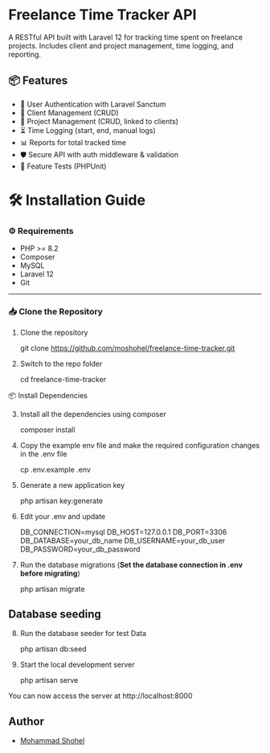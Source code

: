 # Freelance Time Tracker API

A RESTful API built with Laravel 12 for tracking time spent on freelance projects. Includes client and project management, time logging, and reporting.

## 📦 Features

-   🔐 User Authentication with Laravel Sanctum
-   👥 Client Management (CRUD)
-   📁 Project Management (CRUD, linked to clients)
-   ⏳ Time Logging (start, end, manual logs)
-   📊 Reports for total tracked time
-   🛡️ Secure API with auth middleware & validation
-   🧪 Feature Tests (PHPUnit)

# 🛠️ Installation Guide

### ⚙️ Requirements

-   PHP >= 8.2
-   Composer
-   MySQL
-   Laravel 12
-   Git

---

### 📥 Clone the Repository

1. Clone the repository

    git clone https://github.com/moshohel/freelance-time-tracker.git

2. Switch to the repo folder

    cd freelance-time-tracker

📦 Install Dependencies

3. Install all the dependencies using composer

    composer install

4. Copy the example env file and make the required configuration changes in the .env file

    cp .env.example .env

5. Generate a new application key

    php artisan key:generate

6. Edit your .env and update

    DB_CONNECTION=mysql
    DB_HOST=127.0.0.1
    DB_PORT=3306
    DB_DATABASE=your_db_name
    DB_USERNAME=your_db_user
    DB_PASSWORD=your_db_password

7. Run the database migrations (**Set the database connection in .env before migrating**)

    php artisan migrate

## Database seeding

8. Run the database seeder for test Data

    php artisan db:seed

9. Start the local development server

    php artisan serve

You can now access the server at http://localhost:8000

## Author

-   [Mohammad Shohel](https://github.com/moshohel)
